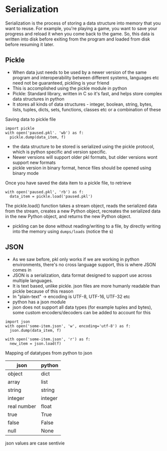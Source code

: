 # Serialization

Serialization is the process of storing a data structure into memory that you want to reuse. For example, you're playing a game, you want to save your progress and reload it when you come back to the game.
So, this data is written into disk before exiting from the program and loaded from disk before resuming it later. 

## Pickle
- When data just needs to be used by a newer version of the same program and interoperability between different systems, languages etc need not be guaranteed, pickling is your friend
- This is accomplished using the pickle module in python 
- Pickle: Standard library, written in C so it's fast, and helps store complex data structures in python
- It stores all kinds of data structures - integer, boolean, string, bytes, lists, tuples, dicts, sets, functions, classes etc or a combination of these

Saving data to pickle file
```
import pickle
with open('paused.pkl'. 'wb') as f:
  pickle.dump(data_item, f)
```
- the data structure to be stored is serialized using the pickle protocol, which is python specific and version specific. 
- Newer versions will support older pkl formats, but older versions wont support new formats
- pickle version in binary format, hence files should be opened using binary mode

Once you have saved the data item to a pickle file, to retrieve
```
with open('paused.pkl', 'rb') as f:
  data_item = pickle.load('paused.pkl')
```
The pickle.load() function takes a stream object, reads the serialized data from the stream, creates a new Python object, recreates the serialized data in the new Python object, and returns the new Python object. 

- pickling can be done without reading/writing to a file, by directly writing into the memory using ```dumps/loads``` (notice the s)

## JSON
- As we saw before, pkl only works if we are working in python environments, there's no cross language support, this is where JSON comes in
- JSON is a serialization, data format designed to support use across multiple languages.
- It is text based, unlike pickle. json files are more humanly readable than pickle because of this reason
- In "plain-text" -> encoding is UTF-8, UTF-16, UTF-32 etc
- python has a json module
- json does not support all data types (for example tuples and bytes), some custom encoders/decoders can be added to account for this

```
import json
with open('some-item.json', 'w', encoding='utf-8') as f:
  json.dump(data_item, f)

with open('some-item.json', 'r') as f:
  new_item = json.load(f)
```

Mapping of datatypes from python to json

| json | python |
|-------|-------|
| object | dict |
| array | list |
| string | string |
| integer | integer |
| real number | float |
| true | True |
| false | False |
| null | None |

json values are case sentivie



